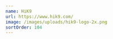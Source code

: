 ```yaml
---
name: HiK9
url: https://www.hik9.com/
image: /images/uploads/hik9-logo-2x.png
sortOrder: 104
---
```

